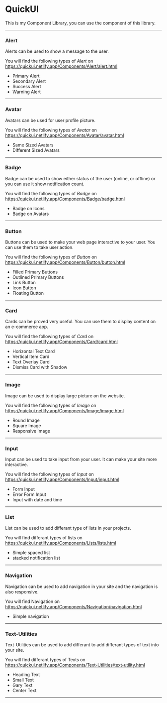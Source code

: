 # QuickUI
 This is my Component Library, you can use the component of this library. 

---

### Alert

Alerts can be used to show a message to the user.

You will find the following types of *Alert* on https://quickui.netlify.app/Components/Alert/alert.html

- Primary Alert
- Secondary Alert
- Success Alert
- Warning Alert

---

### Avatar

Avatars can be used for user profile picture.

You will find the following types of *Avatar* on https://quickui.netlify.app/Components/Avatar/avatar.html

- Same Sized Avatars
- Different Sized Avatars

---

### Badge

Badge can be used to show either status of the user (online, or offline) or you can use it show notification count.

You will find the following types of *Badge* on https://quickui.netlify.app/Components/Badge/badge.html

- Badge on Icons
- Badge on Avatars

---

### Button

Buttons can be used to make your web page interactive to your user. You can use them to take user action.

You will find the following types of *Button* on https://quickui.netlify.app/Components/Button/button.html

- Filled Primary Buttons
- Outlined Primary Buttons
- Link Button
- Icon Button
- Floating Button

---

### Card

Cards can be proved very useful. You can use them to display content on an e-commerce app.

You will find the following types of *Card* on https://quickui.netlify.app/Components/Card/card.html

- Horizontal Text Card
- Vertical Item Card
- Text Overlay Card
- Dismiss Card with Shadow

---

### Image

Image can be used to display large picture on the website.

You will find the following types of *Image* on https://quickui.netlify.app/Components/Image/image.html

- Round Image
- Square Image
- Responsive Image

---

### Input

Input can be used to take input from your user. It can make your site more interactive.

You will find the following types of *Input* on https://quickui.netlify.app/Components/Input/input.html

- Form Input
- Error Form Input
- Input with date and time

---

### List

List can be used to add differant type of lists in your projects.

You will find differant types of lists on https://quickui.netlify.app/Components/Lists/lists.html

- Simple spaced list
- stacked notification list

---

### Navigation

Navigation can be used to add navigation in your site and the navigation is also responsive.

You will find Navigation on https://quickui.netlify.app/Components/Navigation/navigation.html

- Simple navigation

---

### Text-Utilities

Text-Utilities can be used to add differant to add differant types of text into your site.

You will find differant types of Texts on https://quickui.netlify.app/Components/Text-Utilities/text-utility.html

- Heading Text
- Small Text 
- Gary Text
- Center Text

---